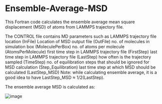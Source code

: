# Ensemble-Average-MSD
This Fortran code calculates the ensemble average mean square displacement (MSD) of atoms from LAMMPS trajectory file.

The CONTROL file contains MD parameters such as
LAMMPS trajectory file location (InFile)
Location of MSD output file (OutFile)
no. of molecules in simulation box (MoleculePerBox)
no. of atoms per molecule (AtomsPerMolecule)
first time step in LAMMPS trajectory file (FirstStep)
last time step in LAMMPS trajectory file (LastStep)
how often is the trajectory sampled (TimeStep)
no. of equilibration steps that should be ignored for MSD calculation (Step_Equilibration)
last time step at which MSD should be calculated (LastStep_MSD)
Note: while calculating ensemble average, it is a good idea to have LastStep_MSD ≈ 1/2(LastStep).

The ensemble average MSD is calculated as:

![image](https://github.com/grvkr0807/Ensemble-Average-MSD/assets/35864049/85103494-224f-440d-8c9f-c0e4eef9804d)
